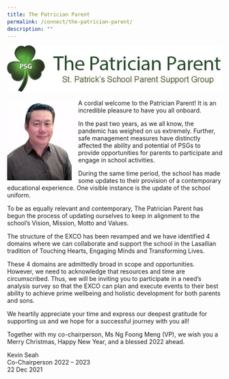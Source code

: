 ```yaml
---
title: The Patrician Parent
permalink: /connect/the-patrician-parent/
description: ""
---
```

![](/images/patrician%20parent%20header.jpg)

<img src="/images/2022_Migration/patrician%20parent%20Kevin%20Seah-Co-Chairperson.jpg" style="width:30%;margin-right:15px;" align = "Left">

A cordial welcome to the Patrician Parent! It is an incredible pleasure to have you all onboard.

In the past two years, as we all know, the pandemic has weighed on us extremely. Further, safe management measures have distinctly affected the ability and potential of PSGs to provide opportunities for parents to participate and engage in school activities.

During the same time period, the school has made some updates to their provision of a contemporary educational experience. One visible instance is the update of the school uniform.

To be as equally relevant and contemporary, The Patrician Parent has begun the process of updating ourselves to keep in alignment to the school’s Vision, Mission, Motto and Values.

The structure of the EXCO has been revamped and we have identified 4 domains where we can collaborate and support the school in the Lasallian tradition of Touching Hearts, Engaging Minds and Transforming Lives.

These 4 domains are admittedly broad in scope and opportunities. However, we need to acknowledge that resources and time are circumscribed. Thus, we will be inviting you to participate in a need’s analysis survey so that the EXCO can plan and execute events to their best ability to achieve prime wellbeing and holistic development for both parents and sons.

We heartily appreciate your time and express our deepest gratitude for supporting us and we hope for a successful journey with you all!

Together with my co-chairperson, Ms Ng Foong Meng (VP), we wish you a Merry Christmas, Happy New Year, and a blessed 2022 ahead.

Kevin Seah <br>
Co-Chairperson 2022 – 2023<br>
22 Dec 2021